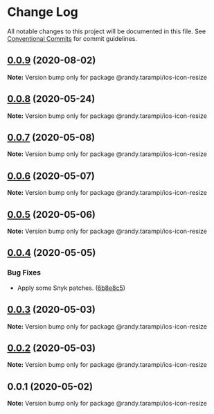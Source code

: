 # Change Log

All notable changes to this project will be documented in this file.
See [Conventional Commits](https://conventionalcommits.org) for commit guidelines.

## [0.0.9](https://github.com/randytarampi/ios-icon-resize/compare/@randy.tarampi/ios-icon-resize@0.0.8...@randy.tarampi/ios-icon-resize@0.0.9) (2020-08-02)

**Note:** Version bump only for package @randy.tarampi/ios-icon-resize





## [0.0.8](https://github.com/randytarampi/ios-icon-resize/compare/@randy.tarampi/ios-icon-resize@0.0.7...@randy.tarampi/ios-icon-resize@0.0.8) (2020-05-24)

**Note:** Version bump only for package @randy.tarampi/ios-icon-resize





## [0.0.7](https://github.com/randytarampi/ios-icon-resize/compare/@randy.tarampi/ios-icon-resize@0.0.6...@randy.tarampi/ios-icon-resize@0.0.7) (2020-05-08)

**Note:** Version bump only for package @randy.tarampi/ios-icon-resize





## [0.0.6](https://github.com/randytarampi/ios-icon-resize/compare/@randy.tarampi/ios-icon-resize@0.0.5...@randy.tarampi/ios-icon-resize@0.0.6) (2020-05-07)

**Note:** Version bump only for package @randy.tarampi/ios-icon-resize





## [0.0.5](https://github.com/randytarampi/ios-icon-resize/compare/@randy.tarampi/ios-icon-resize@0.0.4...@randy.tarampi/ios-icon-resize@0.0.5) (2020-05-06)

**Note:** Version bump only for package @randy.tarampi/ios-icon-resize





## [0.0.4](https://github.com/randytarampi/ios-icon-resize/compare/@randy.tarampi/ios-icon-resize@0.0.3...@randy.tarampi/ios-icon-resize@0.0.4) (2020-05-05)


### Bug Fixes

* Apply some Snyk patches. ([6b8e8c5](https://github.com/randytarampi/ios-icon-resize/commit/6b8e8c5e3e08ffacfaacc92ea3d8de16da186fc4))





## [0.0.3](https://github.com/randytarampi/ios-icon-resize/compare/@randy.tarampi/ios-icon-resize@0.0.2...@randy.tarampi/ios-icon-resize@0.0.3) (2020-05-03)

**Note:** Version bump only for package @randy.tarampi/ios-icon-resize





## [0.0.2](https://github.com/randytarampi/ios-icon-resize/compare/@randy.tarampi/ios-icon-resize@0.0.1...@randy.tarampi/ios-icon-resize@0.0.2) (2020-05-03)

**Note:** Version bump only for package @randy.tarampi/ios-icon-resize





## 0.0.1 (2020-05-02)

**Note:** Version bump only for package @randy.tarampi/ios-icon-resize
